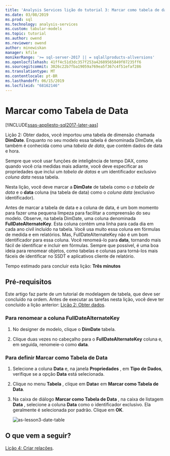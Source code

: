 ```yaml
---
title: 'Analysis Services lição do tutorial 3: Marcar como tabela de data | Microsoft Docs'
ms.date: 03/08/2019
ms.prod: sql
ms.technology: analysis-services
ms.custom: tabular-models
ms.topic: tutorial
ms.author: owend
ms.reviewer: owend
author: minewiskan
manager: kfile
monikerRange: '>= sql-server-2017 || = sqlallproducts-allversions'
ms.openlocfilehash: 41ff4c51d3dc357f253a42689565849f07235ff6
ms.sourcegitcommit: 3026c22b7fba19059a769ea5f367c4f51efaf286
ms.translationtype: MT
ms.contentlocale: pt-BR
ms.lasthandoff: 06/15/2019
ms.locfileid: "68162146"
---
```

# <a name="mark-as-date-table"></a>Marcar como Tabela de Data

[!INCLUDE[ssas-appliesto-sql2017-later-aas](../../includes/ssas-appliesto-sql2017-later-aas.md)]

Lição 2: Obter dados, você importou uma tabela de dimensão chamada **DimDate**. Enquanto no seu modelo essa tabela é denominada DimDate, ela também é conhecida como uma *tabela de data*, que contém dados de data e hora.  
  
Sempre que você usar funções de inteligência de tempo DAX, como quando você cria medidas mais adiante, você deve especificar as propriedades que inclui um *tabela de datas* e um identificador exclusivo *coluna data* nessa tabela.
  
Nesta lição, você deve marcar a **DimDate** de tabela como o *a tabela de data* e o **data** coluna (na tabela de data) como o *coluna data* (exclusivo identificador).  

Antes de marcar a tabela de data e a coluna de data, é um bom momento para fazer uma pequena limpeza para facilitar a compreensão do seu modelo. Observe, na tabela DimDate, uma coluna denominada **FullDateAlternateKey**. Esta coluna contém uma linha para cada dia em cada ano civil incluído na tabela. Você usa muito essa coluna em fórmulas de medida e em relatórios. Mas, FullDateAlternateKey não é um bom identificador para essa coluna. Você renomeá-lo para **data**, tornando mais fácil de identificar e incluir em fórmulas. Sempre que possível, é uma boa ideia para renomear objetos, como tabelas e colunas para torná-los mais fáceis de identificar no SSDT e aplicativos cliente de relatório. 
  
Tempo estimado para concluir esta lição: **Três minutos**  
  
## <a name="prerequisites"></a>Pré-requisitos  

Este artigo faz parte de um tutorial de modelagem de tabela, que deve ser concluído na ordem. Antes de executar as tarefas nesta lição, você deve ter concluído a lição anterior: [Lição 2: Obter dados](../tutorial-tabular-1400/as-lesson-2-get-data.md). 

### <a name="to-rename-the-fulldatealternatekey-column"></a>Para renomear a coluna FullDateAlternateKey

1.  No designer de modelo, clique o **DimDate** tabela.

2.  Clique duas vezes no cabeçalho para o **FullDateAlternateKey** coluna e, em seguida, renomeie-o como **data**.

  
### <a name="to-set-mark-as-date-table"></a>Para definir Marcar como Tabela de Data  
  
1.  Selecione a coluna **Data** e, na janela **Propriedades** , em **Tipo de Dados**, verifique se a opção  **Data** está selecionada.  
  
2.  Clique no menu **Tabela** , clique em **Data**e em **Marcar como Tabela de Data**.  
  
3.  Na caixa de diálogo **Marcar como Tabela de Data** , na caixa de listagem **Data** , selecione a coluna **Data** como o identificador exclusivo. Ela geralmente é selecionada por padrão. Clique em **OK**. 

    ![as-lesson3-date-table](../tutorial-tabular-1400/media/as-lesson3-date-table.png)
  

## <a name="whats-next"></a>O que vem a seguir?

[Lição 4: Criar relações](../tutorial-tabular-1400/as-lesson-4-create-relationships.md).
  
